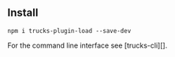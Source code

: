 ## Install

```
npm i trucks-plugin-load --save-dev
```

For the command line interface see [trucks-cli][].
